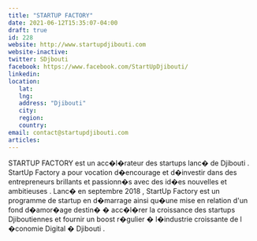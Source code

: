 ```yaml
---
title: "STARTUP FACTORY"
date: 2021-06-12T15:35:07-04:00
draft: true
id: 228
website: http://www.startupdjibouti.com
website-inactive: 
twitter: SDjbouti
facebook: https://www.facebook.com/StartUpDjibouti/
linkedin: 
location: 
   lat: 
   lng: 
   address: "Djibouti"
   city: 
   region: 
   country: 
email: contact@startupdjibouti.com
articles:
---
```

STARTUP FACTORY est un acc�l�rateur des startups lanc� de Djibouti . StartUp Factory a pour  vocation d�encourage et d�investir dans des  entrepreneurs brillants et passionn�s avec  des id�es nouvelles et ambitieuses .  Lanc� en septembre 2018 , StartUp Factory  est un programme de startup en d�marrage  ainsi qu�une mise en relation d'un&nbsp; fond d�amor�age destin� �  acc�l�rer la croissance des startups&nbsp; Djiboutiennes et fournir un boost r�gulier �  l�industrie croissante de l �conomie Digital  � Djibouti .

